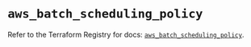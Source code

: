 # `aws_batch_scheduling_policy`

Refer to the Terraform Registry for docs: [`aws_batch_scheduling_policy`](https://registry.terraform.io/providers/hashicorp/aws/5.45.0/docs/resources/batch_scheduling_policy).
